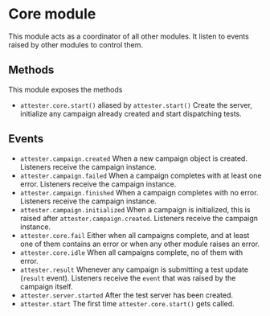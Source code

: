 # Core module

This module acts as a coordinator of all other modules. It listen to events raised by other modules to control them.

## Methods

This module exposes the methods

- `attester.core.start()` aliased by `attester.start()` Create the server, initialize any campaign already created and start dispatching tests.

## Events

- `attester.campaign.created` When a new campaign object is created. Listeners receive the campaign instance.
- `attester.campaign.failed` When a campaign completes with at least one error. Listeners receive the campaign instance.
- `attester.campaign.finished` When a campaign completes with no error. Listeners receive the campaign instance.
- `attester.campaign.initialized` When a campaign is initialized, this is raised after `attester.campaign.created`. Listeners receive the campaign instance.
- `attester.core.fail` Either when all campaigns complete, and at least one of them contains an error or when any other module raises an error.
- `attester.core.idle` When all campaigns complete, no of them with error.
- `attester.result` Whenever any campaign is submitting a test update (`result` event). Listeners receive the `event` that was raised by the campaign itself.
- `attester.server.started` After the test server has been created.
- `attester.start` The first time `attester.core.start()` gets called.
